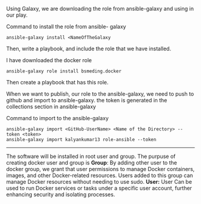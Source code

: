 Using Galaxy, we are downloading the role from ansible-galaxy and using in our play.

Command to install the role from ansible- galaxy
```
ansible-galaxy install <NameOfTheGalaxy
```

Then, write a playbook, and include the role that we have installed.

I have downloaded the docker role 
```
ansible-galaxy role install bsmeding.docker
```
Then create a playbook that has this role. 

When we want to publish, our role to the ansible-galaxy, we need to push to github and import to ansible-galaxy.
the token is generated in the collections section in ansible-galaxy

Command to import to the ansible-galaxy
```
ansible-galaxy import <GitHub-UserName> <Name of the Directory> --token <token>
ansible-galaxy import kalyankumar13 role-ansible --token 
```













-------------------------------------------------

The software will be installed in root user and group.  The purpuse of creating docker user and group is 
**Group**:
By adding other user to the docker group, we grant that user permissions to manage Docker containers, images, and other Docker-related resources. Users added to this group can manage Docker resources without needing to use sudo.
**User:**
User Can be used to run Docker services or tasks under a specific user account, further enhancing security and isolating processes.


